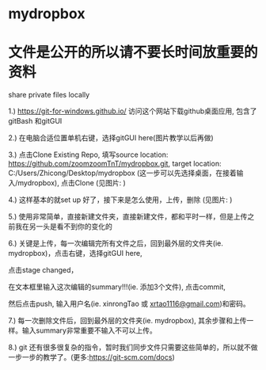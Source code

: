 # mydropbox
# 文件是公开的所以请不要长时间放重要的资料
share private files locally

1.) https://git-for-windows.github.io/ 访问这个网站下载github桌面应用, 包含了gitBash 和gitGUI

2.) 在电脑合适位置单机右键，选择gitGUI here(图片教学以后再做)

3.) 点击Clone Existing Repo, 填写source location: https://github.com/zoomzoomTnT/mydropbox.git, target location: C:/Users/Zhicong/Desktop/mydropbox (这一步可以先选择桌面，在接着输入/mydropbox), 点击Clone
(见图片: )

4.) 这样基本的就set up 好了，接下来是怎么使用，上传，删除
(见图片: )

5.) 使用非常简单，直接新建文件夹，直接新建文件，都和平时一样，但是上传之前我在另一头是看不到你的变化的

6.) 关键是上传，每一次编辑完所有文件之后，回到最外层的文件夹(ie. mydropbox)，点击右键，选择gitGUI here, 

点击stage changed， 

在文本框里输入这次编辑的summary!!!(ie. 添加3个文件), 点击commit, 

然后点击push, 输入用户名(ie. xinrongTao 或 xrtao1116@gmail.com)和密码。

7.) 每一次删除文件后，回到最外层的文件夹(ie. mydropbox), 其余步骤和上传一样。输入summary非常重要不输入不可以上传。

8.) git 还有很多很复杂的指令，暂时我们同步文件只需要这些简单的，所以就不做一步一步的教学了。(更多:https://git-scm.com/docs)


